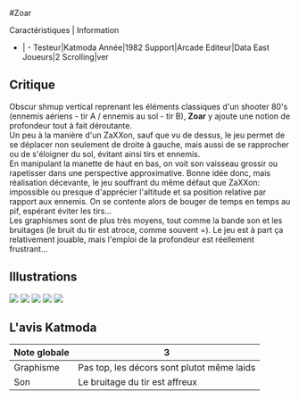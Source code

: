 #Zoar

Caractéristiques | Information
- | -
Testeur|Katmoda
Année|1982
Support|Arcade
Editeur|Data East
Joueurs|2
Scrolling|ver

## Critique
Obscur shmup vertical reprenant les éléments classiques d'un shooter 80's (ennemis aériens - tir A / ennemis au sol - tir B), <b>Zoar</b> y ajoute une notion de profondeur tout à fait déroutante.<br/>Un peu à la manière d'un ZaXXon, sauf que vu de dessus, le jeu permet de se déplacer non seulement de droite à gauche, mais aussi de se rapprocher ou de s'éloigner du sol, évitant ainsi tirs et ennemis.<br/>En manipulant la manette de haut en bas, on voit son vaisseau grossir ou rapetisser dans une perspective approximative. Bonne idée donc, mais réalisation décevante, le jeu souffrant du même défaut que ZaXXon: impossible ou presque d'apprécier l'altitude et sa position relative par rapport aux ennemis. On se contente alors de bouger de temps en temps au pif, espérant éviter les tirs...<br/>Les graphismes sont de plus très moyens, tout comme la bande son et les bruitages (le bruit du tir est atroce, comme souvent =). Le jeu est à part ça relativement jouable, mais l'emploi de la profondeur est réellement frustrant...

## Illustrations
![](http://www.shmup.com/images/thumbs/zoar.gif)
![](http://www.shmup.com/images/thumbs/)
![](http://www.shmup.com/images/thumbs/)
![](http://www.shmup.com/images/thumbs/)
![](http://www.shmup.com/images/thumbs/)

## L'avis Katmoda
Note globale|3
-|-
Graphisme|Pas top, les décors sont plutot même laids
Son|Le bruitage du tir est affreux
